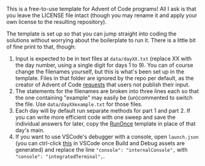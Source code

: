 This is a free-to-use template for Advent of Code programs! All I ask is that you leave the LICENSE file intact (though you may rename it and apply your own license to the resulting repository).

The template is set up so that you can jump straight into coding the solutions without worrying about the boilerplate to run it. There is a little bit of fine print to that, though:

1. Input is expected to be in text files at `data/dayXX.txt` (replace XX with the day number, using a single digit for days 1 to 9). You can of course change the filenames yourself, but this is what's been set up in the template. Files in that folder are ignored by the repo per default, as the creator of Advent of Code [requests](https://twitter.com/ericwastl/status/1465805354214830081) that users not publish their input.
2. The statements for the filenames are broken into three lines each so that the one containing "example" may easily be (un)commented to switch the file. Use `data/dayXXexample.txt` for those files.
3. Each day will by default run separate methods for part 1 and part 2. If you can write more efficient code with one sweep and save the individual answers for later, copy the [RunOnce](templates/RunOnce.txt) template in place of that day's main.
4. If you want to use VSCode's debugger with a console, open `launch.json` (you can ctrl-click [this](.vscode/launch.json) in VSCode once Build and Debug assets are generated) and replace the line `"console": "internalConsole",` with `"console": "integratedTerminal",`.